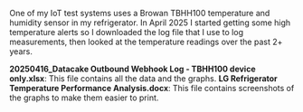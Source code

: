 One of my IoT test systems uses a Browan TBHH100 temperature and humidity sensor in my refrigerator. In April 2025 I started getting some high temperature alerts so I downloaded the log file that I use to log measurements, then looked at the temperature readings over the past 2+ years. 

**20250416_Datacake Outbound Webhook Log - TBHH100 device only.xlsx**: This file contains all the data and the graphs. 
**LG Refrigerator Temperature Performance Analysis.docx**: This file contains screenshots of the graphs to make them easier to print.


